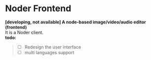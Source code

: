 # Noder Frontend
**[developing, not available] A node-based image/video/audio editor (frontend)**  
It is a Noder client.  
**todo:**  
> - [ ] Redesign the user interface
> - [ ] multi languages support
<!-- > - [ ]  -->